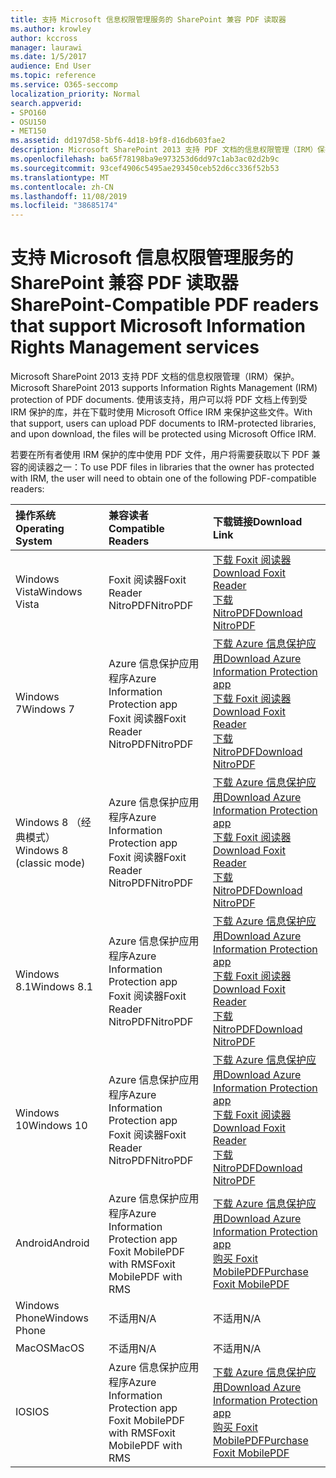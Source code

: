 ```yaml
---
title: 支持 Microsoft 信息权限管理服务的 SharePoint 兼容 PDF 读取器
ms.author: krowley
author: kccross
manager: laurawi
ms.date: 1/5/2017
audience: End User
ms.topic: reference
ms.service: O365-seccomp
localization_priority: Normal
search.appverid:
- SPO160
- OSU150
- MET150
ms.assetid: dd197d58-5bf6-4d18-b9f8-d16db603fae2
description: Microsoft SharePoint 2013 支持 PDF 文档的信息权限管理（IRM）保护。 使用该支持，用户可以将 PDF 文档上传到受 IRM 保护的库，并在下载时使用 Microsoft Office IRM 来保护这些文件。
ms.openlocfilehash: ba65f78198ba9e973253d6dd97c1ab3ac02d2b9c
ms.sourcegitcommit: 93cef4906c5495ae293450ceb52d6cc336f52b53
ms.translationtype: MT
ms.contentlocale: zh-CN
ms.lasthandoff: 11/08/2019
ms.locfileid: "38685174"
---
```

# <a name="sharepoint-compatible-pdf-readers-that-support-microsoft-information-rights-management-services"></a><span data-ttu-id="48fd4-104">支持 Microsoft 信息权限管理服务的 SharePoint 兼容 PDF 读取器</span><span class="sxs-lookup"><span data-stu-id="48fd4-104">SharePoint-Compatible PDF readers that support Microsoft Information Rights Management services</span></span>

<span data-ttu-id="48fd4-105">Microsoft SharePoint 2013 支持 PDF 文档的信息权限管理（IRM）保护。</span><span class="sxs-lookup"><span data-stu-id="48fd4-105">Microsoft SharePoint 2013 supports Information Rights Management (IRM) protection of PDF documents.</span></span> <span data-ttu-id="48fd4-106">使用该支持，用户可以将 PDF 文档上传到受 IRM 保护的库，并在下载时使用 Microsoft Office IRM 来保护这些文件。</span><span class="sxs-lookup"><span data-stu-id="48fd4-106">With that support, users can upload PDF documents to IRM-protected libraries, and upon download, the files will be protected using Microsoft Office IRM.</span></span>
  
<span data-ttu-id="48fd4-107">若要在所有者使用 IRM 保护的库中使用 PDF 文件，用户将需要获取以下 PDF 兼容的阅读器之一：</span><span class="sxs-lookup"><span data-stu-id="48fd4-107">To use PDF files in libraries that the owner has protected with IRM, the user will need to obtain one of the following PDF-compatible readers:</span></span>
  
|<span data-ttu-id="48fd4-108">**操作系统**</span><span class="sxs-lookup"><span data-stu-id="48fd4-108">**Operating System**</span></span>|<span data-ttu-id="48fd4-109">**兼容读者**</span><span class="sxs-lookup"><span data-stu-id="48fd4-109">**Compatible Readers**</span></span>|<span data-ttu-id="48fd4-110">**下载链接**</span><span class="sxs-lookup"><span data-stu-id="48fd4-110">**Download Link**</span></span>|
|:-----|:-----|:-----|
|<span data-ttu-id="48fd4-111">Windows Vista</span><span class="sxs-lookup"><span data-stu-id="48fd4-111">Windows Vista</span></span>  <br/> |<span data-ttu-id="48fd4-112">Foxit 阅读器</span><span class="sxs-lookup"><span data-stu-id="48fd4-112">Foxit Reader</span></span>  <br/> <span data-ttu-id="48fd4-113">NitroPDF</span><span class="sxs-lookup"><span data-stu-id="48fd4-113">NitroPDF</span></span>  <br/> |[<span data-ttu-id="48fd4-114">下载 Foxit 阅读器</span><span class="sxs-lookup"><span data-stu-id="48fd4-114">Download Foxit Reader</span></span>](https://go.microsoft.com/fwlink/?linkid=253210) <br/> [<span data-ttu-id="48fd4-115">下载 NitroPDF</span><span class="sxs-lookup"><span data-stu-id="48fd4-115">Download NitroPDF</span></span>](https://www.gonitro.com/pdf-reader) <br/> |
|<span data-ttu-id="48fd4-116">Windows 7</span><span class="sxs-lookup"><span data-stu-id="48fd4-116">Windows 7</span></span>  <br/> |<span data-ttu-id="48fd4-117">Azure 信息保护应用程序</span><span class="sxs-lookup"><span data-stu-id="48fd4-117">Azure Information Protection app</span></span>  <br/> <span data-ttu-id="48fd4-118">Foxit 阅读器</span><span class="sxs-lookup"><span data-stu-id="48fd4-118">Foxit Reader</span></span>  <br/> <span data-ttu-id="48fd4-119">NitroPDF</span><span class="sxs-lookup"><span data-stu-id="48fd4-119">NitroPDF</span></span>  <br/> |[<span data-ttu-id="48fd4-120">下载 Azure 信息保护应用</span><span class="sxs-lookup"><span data-stu-id="48fd4-120">Download Azure Information Protection app</span></span>](https://go.microsoft.com/fwlink/?linkid=837797) <br/> [<span data-ttu-id="48fd4-121">下载 Foxit 阅读器</span><span class="sxs-lookup"><span data-stu-id="48fd4-121">Download Foxit Reader</span></span>](https://go.microsoft.com/fwlink/?linkid=253210) <br/> [<span data-ttu-id="48fd4-122">下载 NitroPDF</span><span class="sxs-lookup"><span data-stu-id="48fd4-122">Download NitroPDF</span></span>](https://www.gonitro.com/pdf-reader) <br/> |
|<span data-ttu-id="48fd4-123">Windows 8 （经典模式）</span><span class="sxs-lookup"><span data-stu-id="48fd4-123">Windows 8 (classic mode)</span></span>  <br/> |<span data-ttu-id="48fd4-124">Azure 信息保护应用程序</span><span class="sxs-lookup"><span data-stu-id="48fd4-124">Azure Information Protection app</span></span>  <br/> <span data-ttu-id="48fd4-125">Foxit 阅读器</span><span class="sxs-lookup"><span data-stu-id="48fd4-125">Foxit Reader</span></span>  <br/> <span data-ttu-id="48fd4-126">NitroPDF</span><span class="sxs-lookup"><span data-stu-id="48fd4-126">NitroPDF</span></span>  <br/> |[<span data-ttu-id="48fd4-127">下载 Azure 信息保护应用</span><span class="sxs-lookup"><span data-stu-id="48fd4-127">Download Azure Information Protection app</span></span>](https://go.microsoft.com/fwlink/?linkid=837797) <br/> [<span data-ttu-id="48fd4-128">下载 Foxit 阅读器</span><span class="sxs-lookup"><span data-stu-id="48fd4-128">Download Foxit Reader</span></span>](https://go.microsoft.com/fwlink/?linkid=253210) <br/> [<span data-ttu-id="48fd4-129">下载 NitroPDF</span><span class="sxs-lookup"><span data-stu-id="48fd4-129">Download NitroPDF</span></span>](https://www.gonitro.com/pdf-reader) <br/> |
|<span data-ttu-id="48fd4-130">Windows 8.1</span><span class="sxs-lookup"><span data-stu-id="48fd4-130">Windows 8.1</span></span>  <br/> |<span data-ttu-id="48fd4-131">Azure 信息保护应用程序</span><span class="sxs-lookup"><span data-stu-id="48fd4-131">Azure Information Protection app</span></span>  <br/> <span data-ttu-id="48fd4-132">Foxit 阅读器</span><span class="sxs-lookup"><span data-stu-id="48fd4-132">Foxit Reader</span></span>  <br/> <span data-ttu-id="48fd4-133">NitroPDF</span><span class="sxs-lookup"><span data-stu-id="48fd4-133">NitroPDF</span></span>  <br/> |[<span data-ttu-id="48fd4-134">下载 Azure 信息保护应用</span><span class="sxs-lookup"><span data-stu-id="48fd4-134">Download Azure Information Protection app</span></span>](https://go.microsoft.com/fwlink/?linkid=837797) <br/> [<span data-ttu-id="48fd4-135">下载 Foxit 阅读器</span><span class="sxs-lookup"><span data-stu-id="48fd4-135">Download Foxit Reader</span></span>](https://go.microsoft.com/fwlink/?linkid=253210) <br/> [<span data-ttu-id="48fd4-136">下载 NitroPDF</span><span class="sxs-lookup"><span data-stu-id="48fd4-136">Download NitroPDF</span></span>](https://www.gonitro.com/pdf-reader) <br/> |
|<span data-ttu-id="48fd4-137">Windows 10</span><span class="sxs-lookup"><span data-stu-id="48fd4-137">Windows 10</span></span>  <br/> |<span data-ttu-id="48fd4-138">Azure 信息保护应用程序</span><span class="sxs-lookup"><span data-stu-id="48fd4-138">Azure Information Protection app</span></span>  <br/> <span data-ttu-id="48fd4-139">Foxit 阅读器</span><span class="sxs-lookup"><span data-stu-id="48fd4-139">Foxit Reader</span></span>  <br/> <span data-ttu-id="48fd4-140">NitroPDF</span><span class="sxs-lookup"><span data-stu-id="48fd4-140">NitroPDF</span></span>  <br/> |[<span data-ttu-id="48fd4-141">下载 Azure 信息保护应用</span><span class="sxs-lookup"><span data-stu-id="48fd4-141">Download Azure Information Protection app</span></span>](https://go.microsoft.com/fwlink/?linkid=837797) <br/> [<span data-ttu-id="48fd4-142">下载 Foxit 阅读器</span><span class="sxs-lookup"><span data-stu-id="48fd4-142">Download Foxit Reader</span></span>](https://go.microsoft.com/fwlink/?linkid=253210) <br/> [<span data-ttu-id="48fd4-143">下载 NitroPDF</span><span class="sxs-lookup"><span data-stu-id="48fd4-143">Download NitroPDF</span></span>](https://www.gonitro.com/pdf-reader) <br/> |
|<span data-ttu-id="48fd4-144">Android</span><span class="sxs-lookup"><span data-stu-id="48fd4-144">Android</span></span>  <br/> |<span data-ttu-id="48fd4-145">Azure 信息保护应用程序</span><span class="sxs-lookup"><span data-stu-id="48fd4-145">Azure Information Protection app</span></span>  <br/> <span data-ttu-id="48fd4-146">Foxit MobilePDF with RMS</span><span class="sxs-lookup"><span data-stu-id="48fd4-146">Foxit MobilePDF with RMS</span></span>  <br/> |[<span data-ttu-id="48fd4-147">下载 Azure 信息保护应用</span><span class="sxs-lookup"><span data-stu-id="48fd4-147">Download Azure Information Protection app</span></span>](https://go.microsoft.com/fwlink/?linkid=836827) <br/> [<span data-ttu-id="48fd4-148">购买 Foxit MobilePDF</span><span class="sxs-lookup"><span data-stu-id="48fd4-148">Purchase Foxit MobilePDF</span></span>](https://play.google.com/store/apps/details?id=com.foxit.mobile.pdf.lite) <br/> |
|<span data-ttu-id="48fd4-149">Windows Phone</span><span class="sxs-lookup"><span data-stu-id="48fd4-149">Windows Phone</span></span>  <br/> |<span data-ttu-id="48fd4-150">不适用</span><span class="sxs-lookup"><span data-stu-id="48fd4-150">N/A</span></span>  <br/> |<span data-ttu-id="48fd4-151">不适用</span><span class="sxs-lookup"><span data-stu-id="48fd4-151">N/A</span></span>  <br/> |
|<span data-ttu-id="48fd4-152">MacOS</span><span class="sxs-lookup"><span data-stu-id="48fd4-152">MacOS</span></span>  <br/> |<span data-ttu-id="48fd4-153">不适用</span><span class="sxs-lookup"><span data-stu-id="48fd4-153">N/A</span></span>  <br/> |<span data-ttu-id="48fd4-154">不适用</span><span class="sxs-lookup"><span data-stu-id="48fd4-154">N/A</span></span>  <br/> |
|<span data-ttu-id="48fd4-155">IOS</span><span class="sxs-lookup"><span data-stu-id="48fd4-155">IOS</span></span>  <br/> |<span data-ttu-id="48fd4-156">Azure 信息保护应用程序</span><span class="sxs-lookup"><span data-stu-id="48fd4-156">Azure Information Protection app</span></span>  <br/> <span data-ttu-id="48fd4-157">Foxit MobilePDF with RMS</span><span class="sxs-lookup"><span data-stu-id="48fd4-157">Foxit MobilePDF with RMS</span></span>  <br/> |[<span data-ttu-id="48fd4-158">下载 Azure 信息保护应用</span><span class="sxs-lookup"><span data-stu-id="48fd4-158">Download Azure Information Protection app</span></span>](https://go.microsoft.com/fwlink/?linkid=836828) <br/> [<span data-ttu-id="48fd4-159">购买 Foxit MobilePDF</span><span class="sxs-lookup"><span data-stu-id="48fd4-159">Purchase Foxit MobilePDF</span></span>](https://play.google.com/store/apps/details?id=com.foxit.mobile.pdf.lite) <br/> |
   

